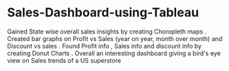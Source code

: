 # Sales-Dashboard-using-Tableau

Gained State wise overall sales insights by creating Choropleth maps . Created bar graphs on Profit vs Sales (year on year, month over month) and Discount vs sales . Found Profit info , Sales info and discount info by creating Donut Charts . Overall an interesting dashboard giving a bird's eye view on Sales trends of a US superstore
